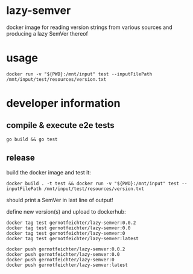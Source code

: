 # lazy-semver
docker image for reading version strings from various sources and producing a lazy SemVer thereof

# usage
`docker run -v "${PWD}:/mnt/input" test --inputFilePath /mnt/input/test/resources/version.txt`

# developer information

## compile & execute e2e tests
```
go build && go test
```

## release
build the docker image and test it:
```
docker build . -t test && docker run -v "${PWD}:/mnt/input" test --inputFilePath /mnt/input/test/resources/version.txt
```
should print a SemVer in last line of output!

define new version(s) and upload to dockerhub:
```
docker tag test gernotfeichter/lazy-semver:0.0.2
docker tag test gernotfeichter/lazy-semver:0.0
docker tag test gernotfeichter/lazy-semver:0
docker tag test gernotfeichter/lazy-semver:latest

docker push gernotfeichter/lazy-semver:0.0.2
docker push gernotfeichter/lazy-semver:0.0
docker push gernotfeichter/lazy-semver:0
docker push gernotfeichter/lazy-semver:latest
```
